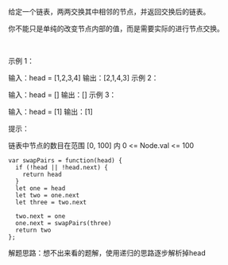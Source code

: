 给定一个链表，两两交换其中相邻的节点，并返回交换后的链表。

你不能只是单纯的改变节点内部的值，而是需要实际的进行节点交换。

 

示例 1：


输入：head = [1,2,3,4]
输出：[2,1,4,3]
示例 2：

输入：head = []
输出：[]
示例 3：

输入：head = [1]
输出：[1]
 

提示：

链表中节点的数目在范围 [0, 100] 内
0 <= Node.val <= 100

```
var swapPairs = function(head) {
  if (!head || !head.next) {
    return head
  }
  let one = head
  let two = one.next
  let three = two.next

  two.next = one
  one.next = swapPairs(three)
  return two
};
```

解题思路：想不出来看的题解，使用递归的思路逐步解析掉head